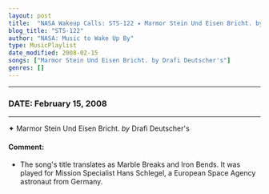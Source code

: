 ```yaml
---
layout: post
title:  "NASA Wakeup Calls: STS-122 ✦ Marmor Stein Und Eisen Bricht. by Drafi Deutscher's ✧ February 15, 2008"
blog_title: "STS-122"
author: "NASA: Music to Wake Up By"
type: MusicPlaylist
date_modified: 2008-02-15
songs: ["Marmor Stein Und Eisen Bricht. by Drafi Deutscher's"]
genres: []
---
```


----
### DATE: February 15, 2008
----
✦ Marmor Stein Und Eisen Bricht. *by* Drafi Deutscher's  

#### Comment:
* The song's title translates as Marble Breaks and Iron Bends. It was played for Mission Specialist Hans Schlegel, a European Space Agency astronaut from Germany.



<br/>
<center>
	<a target="_blank"
	   href="https://twitter.com/intent/tweet?hashtags=Space,NASA,Playlist,NASAWakeupCalls,SpaceProgram&text=🚀 {{ page.author}}, {{ page.title }}. {{ site.url }}{{ page.url }}&via=nasawakeupcalls"><i class="fab fa-twitter" title="Tweet this page" alt="Tweet this page" style="font-size: 1.3em;"></i></a>
	&nbsp; 	<i class="fas fa-user-astronaut" style="font-size: 1.5em;"></i> &nbsp;
    <a id="custom_amazon_link"
       type="amzn" search="#"
       category="popular music">
    <i class="fab fa-amazon" style="font-size: 1.3em;"></i></a>
</center>

<!-- Randomly resolve an individual entry from a song array -->
<script src="/assets/javascript/seedrandom.min.js"></script>
<script>
  var wake_me_up = ["Marmor Stein Und Eisen Bricht. by Drafi Deutscher's"];
  var prng = new Math.seedrandom();
  function randomSong() {
    song = wake_me_up[Math.floor(Math.random() * wake_me_up.length)];
    var amazon_link = document.getElementById("custom_amazon_link");
    amazon_link.setAttribute("search", song);
  }
  window.onload = randomSong();
</script>
